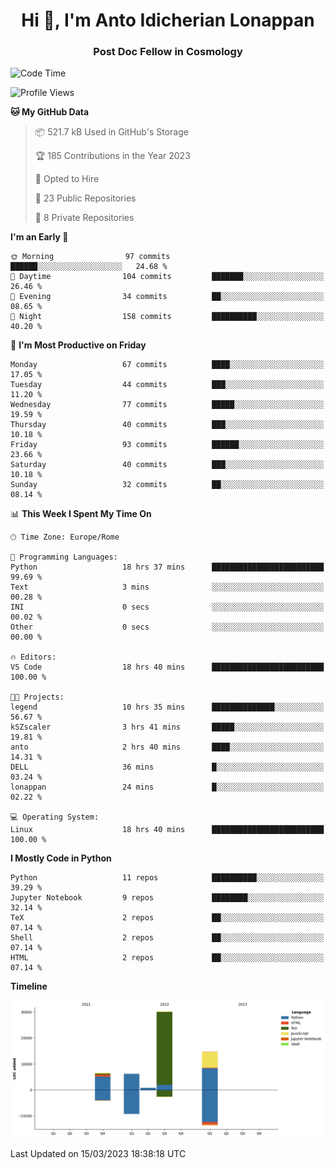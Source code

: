 
<h1 align="center">Hi 👋, I'm Anto Idicherian Lonappan</h1>
<h3 align="center">Post Doc Fellow in Cosmology</h3>

<!--START_SECTION:waka-->
![Code Time](http://img.shields.io/badge/Code%20Time-210%20hrs%2055%20mins-blue)

![Profile Views](http://img.shields.io/badge/Profile%20Views-8-blue)

**🐱 My GitHub Data** 

> 📦 521.7 kB Used in GitHub's Storage 
 > 
> 🏆 185 Contributions in the Year 2023
 > 
> 💼 Opted to Hire
 > 
> 📜 23 Public Repositories 
 > 
> 🔑 8 Private Repositories 
 > 
**I'm an Early 🐤** 

```text
🌞 Morning                97 commits          ██████░░░░░░░░░░░░░░░░░░░   24.68 % 
🌆 Daytime                104 commits         ███████░░░░░░░░░░░░░░░░░░   26.46 % 
🌃 Evening                34 commits          ██░░░░░░░░░░░░░░░░░░░░░░░   08.65 % 
🌙 Night                  158 commits         ██████████░░░░░░░░░░░░░░░   40.20 % 
```
📅 **I'm Most Productive on Friday** 

```text
Monday                   67 commits          ████░░░░░░░░░░░░░░░░░░░░░   17.05 % 
Tuesday                  44 commits          ███░░░░░░░░░░░░░░░░░░░░░░   11.20 % 
Wednesday                77 commits          █████░░░░░░░░░░░░░░░░░░░░   19.59 % 
Thursday                 40 commits          ███░░░░░░░░░░░░░░░░░░░░░░   10.18 % 
Friday                   93 commits          ██████░░░░░░░░░░░░░░░░░░░   23.66 % 
Saturday                 40 commits          ███░░░░░░░░░░░░░░░░░░░░░░   10.18 % 
Sunday                   32 commits          ██░░░░░░░░░░░░░░░░░░░░░░░   08.14 % 
```


📊 **This Week I Spent My Time On** 

```text
🕑︎ Time Zone: Europe/Rome

💬 Programming Languages: 
Python                   18 hrs 37 mins      █████████████████████████   99.69 % 
Text                     3 mins              ░░░░░░░░░░░░░░░░░░░░░░░░░   00.28 % 
INI                      0 secs              ░░░░░░░░░░░░░░░░░░░░░░░░░   00.02 % 
Other                    0 secs              ░░░░░░░░░░░░░░░░░░░░░░░░░   00.00 % 

🔥 Editors: 
VS Code                  18 hrs 40 mins      █████████████████████████   100.00 % 

🐱‍💻 Projects: 
legend                   10 hrs 35 mins      ██████████████░░░░░░░░░░░   56.67 % 
kSZscaler                3 hrs 41 mins       █████░░░░░░░░░░░░░░░░░░░░   19.81 % 
anto                     2 hrs 40 mins       ████░░░░░░░░░░░░░░░░░░░░░   14.31 % 
DELL                     36 mins             █░░░░░░░░░░░░░░░░░░░░░░░░   03.24 % 
lonappan                 24 mins             █░░░░░░░░░░░░░░░░░░░░░░░░   02.22 % 

💻 Operating System: 
Linux                    18 hrs 40 mins      █████████████████████████   100.00 % 
```

**I Mostly Code in Python** 

```text
Python                   11 repos            ██████████░░░░░░░░░░░░░░░   39.29 % 
Jupyter Notebook         9 repos             ████████░░░░░░░░░░░░░░░░░   32.14 % 
TeX                      2 repos             ██░░░░░░░░░░░░░░░░░░░░░░░   07.14 % 
Shell                    2 repos             ██░░░░░░░░░░░░░░░░░░░░░░░   07.14 % 
HTML                     2 repos             ██░░░░░░░░░░░░░░░░░░░░░░░   07.14 % 
```



**Timeline**

![Lines of Code chart](https://raw.githubusercontent.com/antolonappan/antolonappan/main/assets/bar_graph.png)


 Last Updated on 15/03/2023 18:38:18 UTC
<!--END_SECTION:waka-->
